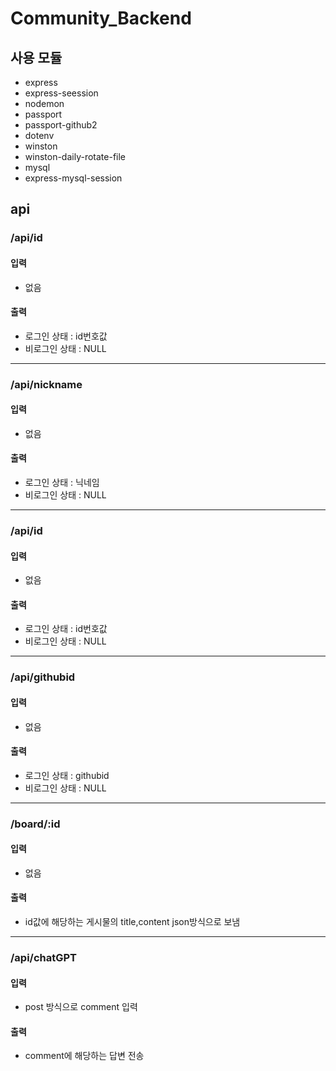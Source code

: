 # Community_Backend
## 사용 모듈
- express
- express-seession
- nodemon
- passport
- passport-github2
- dotenv
- winston
- winston-daily-rotate-file
- mysql
- express-mysql-session

## api
### /api/id
#### 입력
- 없음   
#### 출력
- 로그인 상태 : id번호값   
- 비로그인 상태 : NULL

---

### /api/nickname
#### 입력
- 없음   
#### 출력
- 로그인 상태 : 닉네임    
- 비로그인 상태 : NULL

---

### /api/id
#### 입력
- 없음   
#### 출력
- 로그인 상태 : id번호값   
- 비로그인 상태 : NULL  

---

### /api/githubid
#### 입력
- 없음   
#### 출력
- 로그인 상태 : githubid   
- 비로그인 상태 : NULL  

---

### /board/:id
#### 입력
- 없음   
#### 출력
- id값에 해당하는 게시물의 title,content json방식으로 보냄

---

### /api/chatGPT
#### 입력
- post 방식으로 comment 입력
#### 출력
- comment에 해당하는 답변 전송
